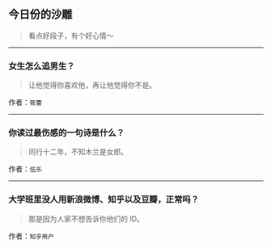 ## 今日份的沙雕

> 看点好段子，有个好心情～


 
---

### 女生怎么追男生？

> 让他觉得你喜欢他，再让他觉得你不是。


作者：`筱蕾`

---

### 你读过最伤感的一句诗是什么？

> 同行十二年，不知木兰是女郎。


作者：`伍乐`

---

### 大学班里没人用新浪微博、知乎以及豆瓣，正常吗？

> 那是因为人家不想告诉你他们的 ID。


作者：`知乎用户`